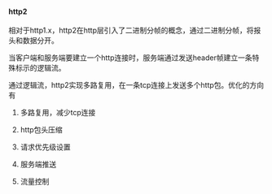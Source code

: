 #### http2

相对于http1.x，http2在http层引入了二进制分帧的概念，通过二进制分帧，将报头和数据分开。

当客户端和服务端要建立一个http连接时，服务端通过发送header帧建立一条特殊标示的逻辑流。

通过逻辑流，http2实现多路复用，在一条tcp连接上发送多个http包。优化的方向有

1. 多路复用，减少tcp连接

2. http包头压缩

3. 请求优先级设置

4. 服务端推送

5. 流量控制

   


